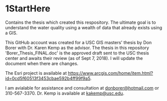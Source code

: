 # 1StartHere
Contains the thesis which created this respository. The ultimate goal is to understand the water quality using a wealth of data that already exists using a GIS.

This GitHub account was created for a USC GIS masters' thesis by Don Borer with Dr. Karen Kemp as the advisor. The thesis in this repository 'Borer_Thesis_FINAL.doc' is the approved draft sent to the USC thesis center and awaits their review (as of Sept 7, 2018). I will update the document when there are changes.

The Esri project is available at https://www.arcgis.com/home/item.html?id=0cd5f60513f3453cbae592b4ff99f9a5.

I am avialable for assistance and consultation at donborer@hotmail.com or 310-567-3370. Dr. Kemp is available at kakemp@usc.edu.


